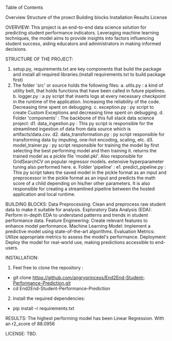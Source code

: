 Table of Contents

Overview
Structure of the proect
Building blocks
Installation
Results
License


OVERVIEW:
This project is an end-to-end data science solution for predicting student performance indicators. Leveraging machine learning techniques, the model aims to provide insights into factors influencing student success, aiding educators and administrators in making informed decisions.


STRUCTURE OF THE PROJECT:
1. setup.py, requirements.txt are key components that build the package and install all required libraries.(install requirements.txt to build package first)
2. The folder 'src' or source holds the following files:
    a. utils.py : a kind of utility belt, that holds functions that have been called in future pipelines.
    b. logger.py : a py script that inserts logs at every necessary checkpoint in the runtime of the application. Increasing the reliability of the code. Decreasing time spent on debugging.
    c. exception.py : py script to create Custom Exceptions and decreasing time spent on debugging.
    d. Folder 'components' : The backbone of this full stack data science project:
        d1. data_ingestion.py : This py script is responsible for the streamlined ingestion of data from data source which is artifacts/data.csv.
        d2. data_transformation.py : py script responsible for transforming data by imputing, one-hot encoding, scaling, etc.
        d3. model_trainer.py : py script responsible for training the model by first selecting the best performing model and then training it. returns the trained model as a pickle file 'model.pkl'. Also responsible for GridSearchCV on popular regressor models. extensive hyperparameter tuning also performed here.
    e. Folder 'pipeline' :
        e1. predict_pipeline.py : This py script takes the saved model in the pickle format as an input and preprocessor in the pickle format as an input and predicts the math score of a child depending on his/her other parameters. It is also responsible for creating a streamlined pipeline between the hosted application and local runtime.



BUILDING BLOCKS:
Data Preprocessing: Clean and preprocess raw student data to make it suitable for analysis.
Exploratory Data Analysis (EDA): Perform in-depth EDA to understand patterns and trends in student performance data.
Feature Engineering: Create relevant features to enhance model performance.
Machine Learning Model: Implement a predictive model using state-of-the-art algorithms.
Evaluation Metrics: Utilize appropriate metrics to assess the model's performance.
Deployment: Deploy the model for real-world use, making predictions accessible to end-users.


INSTALLATION:
1. Feel free to clone the repository :

- git clone https://github.com/angryprincess/End2End-Student-Performance-Prediction.git
- cd End2End-Student-Performance-Prediction

2. Install the required dependencies:

- pip install -r requirements.txt

RESULTS:
The highest performing model has been Linear Regression. With an r2_score of 88.0956

LICENSE:
TBD.
